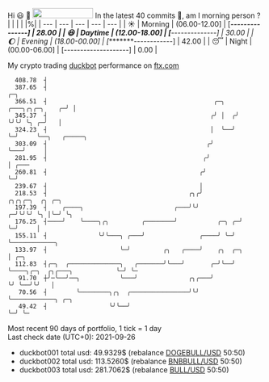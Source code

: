 Hi :smiley: :wave: <img src="https://jojoee.jojoee.com/api/utcnow?refresh" width="120" height="20">
In the latest 40 commits :bug:, am I morning person ? 
| | | | |%|
| --- | --- | --- | --- | --- |
| :sunny: | Morning | (06.00-12.00] | [*****---------------] | 28.00 |
| :satisfied: | Daytime | (12.00-18.00] | [******--------------] | 30.00 |
| :moon: | Evening | (18.00-00.00] | [********------------] | 42.00 |
| :sleeping: | Night | (00.00-06.00] | [--------------------] | 0.00 |

My crypto trading [duckbot](https://github.com/jojoee/duckbot) performance on [ftx.com](https://ftx.com/#a=13144711)
```
  408.78  ┤
  387.65  ┤                                                                    ╭─╮
  366.51  ┤                                              ╭─╮   ╭───╮╭╮╭─╮    ╭─╯ │
  345.37  ┤                                             ╭╯ │  ╭╯   ╰╯╰╯ ╰╮ ╭─╯   │
  324.23  ┤                                             │  ╰──╯          ╰─╯     ╰──╮   ╭─────╮
  303.09  ┤                                            ╭╯                           ╰───╯     │
  281.95  ┤                                           ╭╯                                      │ ╭───
  260.81  ┤                                          ╭╯                                       ╰─╯
  239.67  ┤                                          │
  218.53  ┤                                       ╭╮╭╯            ╭╮╭╮╭─╮  ╭╮ ╭─╮
  197.39  ┤    ╭────╮                         ╭───╯╰╯           ╭─╯╰╯╰╯ ╰╮ │╰─╯ ╰╮
  176.25  ┤────╯    ╰────╮╭╮         ╭────────╯           ╭─╮ ╭─╯        ╰─╯     │
  155.11  ┤              ╰╯╰───╮ ╭───╯               ╭────╯ ╰─╯                  ╰────────────╮
  133.97  ┤                    ╰─╯         ╭╮   ╭────╯    ╭╮  ╭─╮                             │ ╭─╮
  112.83  ┤╭─╮  ╭──────────────╮   ╭───────╯╰───╯       ╭─╯╰──╯ ╰────╮╭─╮  ╭╮╭───╮            ╰─╯ ╰─
   91.70  ┼╯─╰──╯──╮           ╰───╯              ╭╮╭───╯            ╰╯ ╰──╯╰╯   │
   70.56  ┤        ╰────────╮╭╮  ╭────────────────╯╰╯                            ╰────────────╮ ╭─╮
   49.42  ┤                 ╰╯╰──╯                                                            ╰─╯ ╰─
```
Most recent 90 days of portfolio, 1 tick = 1 day<br />
Last check date (UTC+0): 2021-09-26
- duckbot001 total usd: 49.9329$ (rebalance [DOGEBULL/USD](https://ftx.com/trade/DOGEBULL/USD#a=13144711) 50:50)
- duckbot002 total usd: 113.5260$ (rebalance [BNBBULL/USD](https://ftx.com/trade/BNBBULL/USD#a=13144711) 50:50)
- duckbot003 total usd: 281.7062$ (rebalance [BULL/USD](https://ftx.com/trade/BULL/USD#a=13144711) 50:50)

